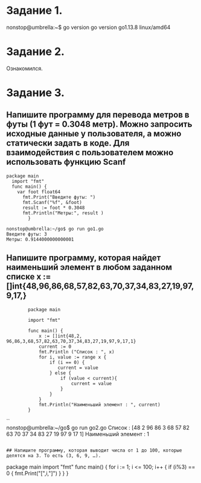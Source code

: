 # Задание 1.
nonstop@umbrella:~$ go version
go version go1.13.8 linux/amd64
# Задание 2. 
Ознакомился.
# Задание 3.

## Напишите программу для перевода метров в футы (1 фут = 0.3048 метр). Можно запросить исходные данные у пользователя, а можно статически задать в коде. Для взаимодействия с пользователем можно использовать функцию Scanf
```
package main
  import "fmt"
  func main() {
    var foot float64
      fmt.Print("Введите футы: ")
      fmt.Scanf("%f", &foot)           
      result := foot * 0.3048 
      fmt.Println("Метры:", result )
        }
```
```
nonstop@umbrella:~/go$ go run go1.go
Введите футы: 3
Метры: 0.9144000000000001
```

## Напишите программу, которая найдет наименьший элемент в любом заданном списке x := []int{48,96,86,68,57,82,63,70,37,34,83,27,19,97,9,17,}
```
        package main
        
        import "fmt"
        
        func main() {
            x := []int{48,2, 96,86,3,68,57,82,63,70,37,34,83,27,19,97,9,17,1}
            current := 0
            fmt.Println ("Список : ", x)
            for i, value := range x {
                if (i == 0) {
                   current = value 
                } else {
                    if (value < current){
                        current = value
                    }
                }
            }
            fmt.Println("Наименьший элемент : ", current)
        }    
```		
		
``		
nonstop@umbrella:~/go$ go run go2.go
Список :  [48 2 96 86 3 68 57 82 63 70 37 34 83 27 19 97 9 17 1]
Наименьший элемент :  1
```

## Напишите программу, которая выводит числа от 1 до 100, которые делятся на 3. То есть (3, 6, 9, …). 
```
 package main
  import "fmt"
   func main() 
   {
    for i := 1; i <= 100; i++ 
	{
      if (i%3) == 0 {
        fmt.Print("[",i,"]")
      }
    }
  }
  
 ```
